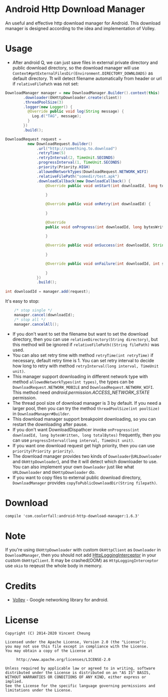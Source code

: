 
Android Http Download Manager
===========================

An useful and effective http download manager for Android. This download manager is designed according to the idea and implementation of Volley.


Usage
=====
* After android Q, we can just save files in external private directory and public download directory, so the download manager will use `Context#getExternalFilesDir(Environment.DIRECTORY_DOWNLOADS)` as default directory. Tt will detect filename automatically from header or url if `relativeFilePath` was not set:
```java
DownloadManager manager = new DownloadManager.Builder().context(this)
        .downloader(OkHttpDownloader.create(client))
        .threadPoolSize(3)
        .logger(new Logger() {
          @Override public void log(String message) {
            Log.d("TAG", message);
          }
        })
        .build();

DownloadRequest request = 
          new DownloadRequest.Builder()
              .url("http://something.to.download")
              .retryTime(5)
              .retryInterval(2, TimeUnit.SECONDS)
              .progressInterval(1, TimeUnit.SECONDS)
              .priority(Priority.HIGH)
              .allowedNetworkTypes(DownloadRequest.NETWORK_WIFI)
              .relativeFilePath("somedir/test.apk")
              .downloadCallback(new DownloadCallback() {
                  @Override public void onStart(int downloadId, long totalBytes) {
						
                  }

                  @Override public void onRetry(int downloadId) {
						
                  }

                  @Override
                  public void onProgress(int downloadId, long bytesWritten, long totalBytes) {
						
                  }

                  @Override public void onSuccess(int downloadId, String filePath) {
						
                  }

                  @Override public void onFailure(int downloadId, int statusCode, String errMsg) {
						
                  }
              })
              .build();
				
int downloadId = manager.add(request);
```
It's easy to stop:
```java
	/* stop single */
	manager.cancel(downloadId);
	/* stop all */
	manager.cancelAll();
```

* If you don't want to set the filename but want to set the download directory, then you can use `relativeDirectory(String directory)`, but this method will be ignored if `relativeFilePath((String filePath)` was used.
* You can also set retry time with method `retryTime(int retryTime)` if necessary, default retry time is 1. You can set retry interval to decide how long to retry with method `retryInterval(long interval, TimeUnit unit)`.
* This manager support downloading in different network type with method `allowedNetworkTypes(int types)`, the types can be `DownloadRequest.NETWORK_MOBILE` and `DownloadRequest.NETWORK_WIFI`. This method need *android.permission.ACCESS_NETWORK_STATE* permission.
* The thread pool size of download manager is 3 by default. If you need a larger pool, then you can try the method `threadPoolSize(int poolSize)` in `DownloadManager#Builder`.
* This download manager support breakpoint downloading, so you can restart the downloading after pause.
* If you don't want DownloadDispathcer invoke `onProgress(int downloadId, long bytesWritten, long totalBytes)` frequently, then you can use `progressInterval(long interval, TimeUnit unit)`.
* If you want one download request get high priority, then you can use `priority(Priority priority)`.
* The download manager provides two kinds of `Downloader`(`URLDownloader` and `OkHttpDownloader`), and the it will detect which downloader to use. You can also implement your own `Downloader` just like what `URLDownloader` and `OkHttpDownloader` do.
* If you want to copy files to external public download directory, `DownloadManager` provides `copyToPublicDownloadDir(String filepath)`.



Download
========

	compile 'com.coolerfall:android-http-download-manager:1.6.3'

Note
====
If you're using `OkHttpDownloader` with custom `OkHttpClient` as `Downloader` in `DownloadManager`, then you should not add [HttpLoggingInterceptor][2] in your custom `OkHttpClient`. It may be crashed(OOM) as `HttpLoggingInterceptor ` use `okio` to reqeust the whole body in memory.


Credits
=======
* [Volley][1] - Google networking library for android.



License
=======

    Copyright (C) 2014-2020 Vincent Cheung
    
    Licensed under the Apache License, Version 2.0 (the "License");
    you may not use this file except in compliance with the License.
    You may obtain a copy of the License at
    
         http://www.apache.org/licenses/LICENSE-2.0
    
    Unless required by applicable law or agreed to in writing, software
    distributed under the License is distributed on an "AS IS" BASIS,
    WITHOUT WARRANTIES OR CONDITIONS OF ANY KIND, either express or implied.
    See the License for the specific language governing permissions and
    limitations under the License.


[1]: https://android.googlesource.com/platform/frameworks/volley
[2]: https://github.com/square/okhttp/tree/master/okhttp-logging-interceptor
[3]: https://search.maven.org/remote_content?g=com.coolerfall&amp;a=android-http-download-manager&amp;v=LATEST
